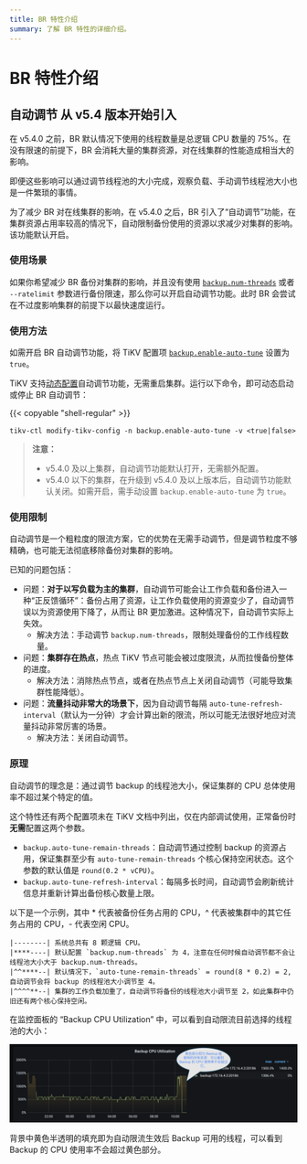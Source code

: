 ```yaml
---
title: BR 特性介绍
summary: 了解 BR 特性的详细介绍。
---
```


# BR 特性介绍

## 自动调节 <span class="version-mark">从 v5.4 版本开始引入</span>

在 v5.4.0 之前，BR 默认情况下使用的线程数量是总逻辑 CPU 数量的 75%。在没有限速的前提下，BR 会消耗大量的集群资源，对在线集群的性能造成相当大的影响。

即便这些影响可以通过调节线程池的大小完成，观察负载、手动调节线程池大小也是一件繁琐的事情。

为了减少 BR 对在线集群的影响，在 v5.4.0 之后，BR 引入了“自动调节”功能，在集群资源占用率较高的情况下，自动限制备份使用的资源以求减少对集群的影响。该功能默认开启。

### 使用场景

如果你希望减少 BR 备份对集群的影响，并且没有使用 [`backup.num-threads`](/tikv-configuration-file.md#num-threads-1) 或者 `--ratelimit` 参数进行备份限速，那么你可以开启自动调节功能。此时 BR 会尝试在不过度影响集群的前提下以最快速度运行。

### 使用方法

如需开启 BR 自动调节功能，将 TiKV 配置项 [`backup.enable-auto-tune`](/tikv-configuration-file.md#enable-auto-tune-从-v54-版本开始引入) 设置为 `true`。

TiKV 支持[动态配置](/tikv-control.md#动态修改-tikv-的配置)自动调节功能，无需重启集群。运行以下命令，即可动态启动或停止 BR 自动调节：

{{< copyable "shell-regular" >}}

```shell
tikv-ctl modify-tikv-config -n backup.enable-auto-tune -v <true|false>
```

> **注意：**
>
> - v5.4.0 及以上集群，自动调节功能默认打开，无需额外配置。
> - v5.4.0 以下的集群，在升级到 v5.4.0 及以上版本后，自动调节功能默认关闭。如需开启，需手动设置 `backup.enable-auto-tune` 为 `true`。

### 使用限制

自动调节是一个粗粒度的限流方案，它的优势在无需手动调节，但是调节粒度不够精确，也可能无法彻底移除备份对集群的影响。

已知的问题包括：

- 问题：**对于以写负载为主的集群**，自动调节可能会让工作负载和备份进入一种“正反馈循环”：备份占用了资源，让工作负载使用的资源变少了，自动调节误以为资源使用下降了，从而让 BR 更加激进。这种情况下，自动调节实际上失效。
    - 解决方法：手动调节 `backup.num-threads`，限制处理备份的工作线程数量。
- 问题：**集群存在热点**，热点 TiKV 节点可能会被过度限流，从而拉慢备份整体的进度。
    - 解决方法：消除热点节点，或者在热点节点上关闭自动调节（可能导致集群性能降低）。
- 问题：**流量抖动非常大的场景下**，因为自动调节每隔 `auto-tune-refresh-interval`（默认为一分钟）才会计算出新的限流，所以可能无法很好地应对流量抖动非常厉害的场景。
    - 解决方法：关闭自动调节。

### 原理

自动调节的理念是：通过调节 backup 的线程池大小，保证集群的 CPU 总体使用率不超过某个特定的值。

这个特性还有两个配置项未在 TiKV 文档中列出，仅在内部调试使用，正常备份时**无需**配置这两个参数。

- `backup.auto-tune-remain-threads`：自动调节通过控制 backup 的资源占用，保证集群至少有 `auto-tune-remain-threads` 个核心保持空闲状态。这个参数的默认值是 `round(0.2 * vCPU)`。
- `backup.auto-tune-refresh-interval`：每隔多长时间，自动调节会刷新统计信息并重新计算出备份核心数量上限。

以下是一个示例，其中 * 代表被备份任务占用的 CPU，^ 代表被集群中的其它任务占用的 CPU，- 代表空闲 CPU。

```
|--------| 系统总共有 8 颗逻辑 CPU。
|****----| 默认配置 `backup.num-threads` 为 4，注意在任何时候自动调节都不会让线程池大小大于 backup.num-threads。
|^^****--| 默认情况下，`auto-tune-remain-threads` = round(8 * 0.2) = 2, 自动调节会将 backup 的线程池大小调节至 4。
|^^^^**--| 集群的工作负载加重了，自动调节将备份的线程池大小调节至 2，如此集群中仍旧还有两个核心保持空闲。
```

在监控面板的 “Backup CPU Utilization” 中，可以看到自动限流目前选择的线程池的大小：

![Grafana dashboard example of backup auto-tune metrics](/media/br/backup-auto-throttle.png)

背景中黄色半透明的填充即为自动限流生效后 Backup 可用的线程，可以看到 Backup 的 CPU 使用率不会超过黄色部分。
